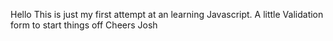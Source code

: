 Hello 
This is just my first attempt at an learning Javascript. 
A little Validation form to start things off
Cheers 
Josh 
